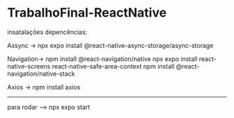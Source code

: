 # TrabalhoFinal-ReactNative

insatalações depencências:

Assync -> npx expo install @react-native-async-storage/async-storage

Navigation-> npm install @react-navigation/native npx expo install react-native-screens react-native-safe-area-context npm install @react-navigation/native-stack

Axios -> npm install axios


-------------------

para rodar --> npx expo start
